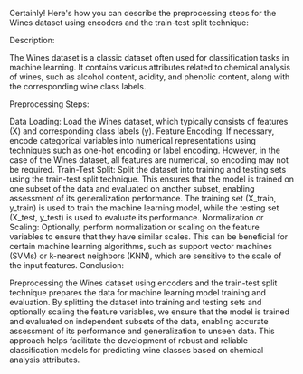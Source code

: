 
Certainly! Here's how you can describe the preprocessing steps for the Wines dataset using encoders and the train-test split technique:

Description:

The Wines dataset is a classic dataset often used for classification tasks in machine learning. It contains various attributes related to chemical analysis of wines, such as alcohol content, acidity, and phenolic content, along with the corresponding wine class labels.

Preprocessing Steps:

Data Loading:
Load the Wines dataset, which typically consists of features (X) and corresponding class labels (y).
Feature Encoding:
If necessary, encode categorical variables into numerical representations using techniques such as one-hot encoding or label encoding. However, in the case of the Wines dataset, all features are numerical, so encoding may not be required.
Train-Test Split:
Split the dataset into training and testing sets using the train-test split technique. This ensures that the model is trained on one subset of the data and evaluated on another subset, enabling assessment of its generalization performance.
The training set (X_train, y_train) is used to train the machine learning model, while the testing set (X_test, y_test) is used to evaluate its performance.
Normalization or Scaling:
Optionally, perform normalization or scaling on the feature variables to ensure that they have similar scales. This can be beneficial for certain machine learning algorithms, such as support vector machines (SVMs) or k-nearest neighbors (KNN), which are sensitive to the scale of the input features.
Conclusion:

Preprocessing the Wines dataset using encoders and the train-test split technique prepares the data for machine learning model training and evaluation. By splitting the dataset into training and testing sets and optionally scaling the feature variables, we ensure that the model is trained and evaluated on independent subsets of the data, enabling accurate assessment of its performance and generalization to unseen data. This approach helps facilitate the development of robust and reliable classification models for predicting wine classes based on chemical analysis attributes.



